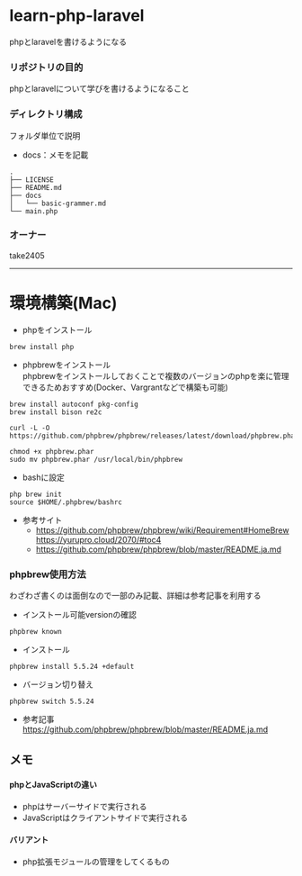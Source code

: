 # learn-php-laravel
phpとlaravelを書けるようになる

### リポジトリの目的
phpとlaravelについて学びを書けるようになること

### ディレクトリ構成  
フォルダ単位で説明  
- docs：メモを記載
```
.
├── LICENSE
├── README.md
├── docs
│   └── basic-grammer.md
└── main.php
```

### オーナー
take2405

---
# 環境構築(Mac)
- phpをインストール  

```
brew install php
```

- phpbrewをインストール  
phpbrewをインストールしておくことで複数のバージョンのphpを楽に管理できるためおすすめ(Docker、Vargrantなどで構築も可能)
```
brew install autoconf pkg-config
brew install bison re2c

curl -L -O https://github.com/phpbrew/phpbrew/releases/latest/download/phpbrew.phar

chmod +x phpbrew.phar
sudo mv phpbrew.phar /usr/local/bin/phpbrew
```
- bashに設定
```
php brew init
source $HOME/.phpbrew/bashrc
```

- 参考サイト  
    - https://github.com/phpbrew/phpbrew/wiki/Requirement#HomeBrew  
https://yurupro.cloud/2070/#toc4
    - https://github.com/phpbrew/phpbrew/blob/master/README.ja.md


### phpbrew使用方法  
わざわざ書くのは面倒なので一部のみ記載、詳細は参考記事を利用する  
- インストール可能versionの確認  
```
phpbrew known
```
- インストール
```
phpbrew install 5.5.24 +default
```
- バージョン切り替え
```
phpbrew switch 5.5.24
```
- 参考記事  
https://github.com/phpbrew/phpbrew/blob/master/README.ja.md

## メモ
 #### phpとJavaScriptの違い
 - phpはサーバーサイドで実行される
 - JavaScriptはクライアントサイドで実行される
 #### バリアント  
 - php拡張モジュールの管理をしてくるもの